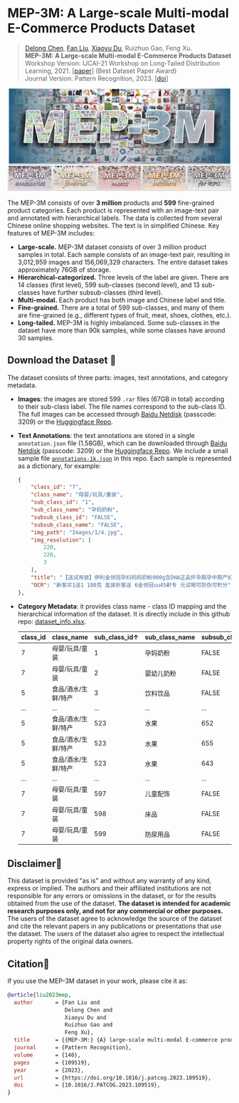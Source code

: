 # MEP-3M: A Large-scale Multi-modal E-Commerce Products Dataset

> [Delong Chen](https://chendelong.world/), [Fan Liu](https://multimodality.group/), [Xiaoyu Du](https://bio.duxy.cc/), Ruizhuo Gao, Feng Xu.
> <br>
> **MEP-3M: A Large-scale Multi-modal E-Commerce Products Dataset**
> <br>
> Workshop Version: IJCAI-21 Workshop on Long-Tailed Distribution Learning, 2021. [[paper](https://www.researchgate.net/publication/353946545_MEP-3M_A_Large-scale_Multi-modal_E-Commerce_Products_Dataset)] (Best Dataset Paper Award)
> <br>
> Journal Version: Pattern Recognition, 2023. [[doi](https://doi.org/10.1016/j.patcog.2023.109519)]

![graphical abstract](assets/mep-3m.jpg)

The MEP-3M consists of over **3 million** products and **599** fine-grained product categories. Each product is represented with an image-text pair and annotated with hierarchical labels. The data is collected from several Chinese online shopping websites. The text is in simplified Chinese. Key features of MEP-3M includes:

- **Large-scale.** MEP-3M dataset consists of over 3 million product samples in total. Each sample consists of an image-text pair, resulting in 3,012,959 images and 156,069,329 characters. The entire dataset takes approximately 76GB of storage.  
- **Hierarchical-categorized.** Three levels of the label are given. There are 14 classes (first level), 599 sub-classes (second level), and 13 sub-classes have further subsub-classes (third level).
- **Multi-modal.** Each product has both image and Chinese label and title. 
- **Fine-grained.** There are a total of 599 sub-classes, and many of them are fine-grained (e.g., different types of fruit, meat, shoes, clothes, etc.).
- **Long-tailed.** MEP-3M is highly imbalanced. Some sub-classes in the dataset have more than 90k samples, while some classes have around 30 samples. 

## Download the Dataset 📂

The dataset consists of three parts: images, text annotations, and category metadata.

- **Images**: the images are stored 599 `.rar` files (67GB in total) according to their sub-class label. The file names correspond to the sub-class ID. The full images can be accessed through [Baidu Netdisk](https://pan.baidu.com/s/1LrH9a67yi_-hFFVEGjTAlw?pwd=3209) (passcode: 3209) or the [Huggingface Repo](https://huggingface.co/datasets/chendelong/MEP-3M).

- **Text Annotations**: the text annotations are stored in a single `annotation.json` file (1.58GB), which can be downloaded through [Baidu Netdisk](https://pan.baidu.com/s/1NncYjzZ0JL_W4-kawTGd_g?pwd=3209 ) (passcode: 3209) or the [Huggingface Repo](https://huggingface.co/datasets/chendelong/MEP-3M). We include a small sample file [`annotations-1k.json`](./annotations-1k.json) in this repo. Each sample is represented as a dictionary, for example:

    ```json
    {
        "class_id": "7",
        "class_name": "母婴/玩具/童装",
        "sub_class_id": "1",
        "sub_class_name": "孕妈奶粉",
        "subsub_class_id": "FALSE",
        "subsub_class_name": "FALSE",
        "img_path": "Images/1/4.jpg",
        "img_resolution": [
            220,
            220,
            3
        ],
        "title": "【送试用装】伊利金领冠孕妇妈妈奶粉900g含DHA正品怀孕期孕中期产妇妈妈奶粉",
        "OCR": "新客买1送1 180克 盒装祈客送 6金领冠uu45鼾专 元试喝可防伪可积分"
    },
    ```

- **Category Metadata**: it provides class name - class ID mapping and the hierarchical information of the dataset. It is directly include in this github repo: [dataset_info.xlsx](./dataset_info.xlsx).

    | class_id | class_name          | sub_class_id↑ | sub_class_name | subsub_class_id | subsub_class_name |
    | -------- | ------------------- | ------------- | -------------- | --------------- | ----------------- |
    | 7        | 母婴/玩具/童装      | 1             | 孕妈奶粉       | FALSE           | FALSE             |
    | 7        | 母婴/玩具/童装      | 2             | 婴幼儿奶粉     | FALSE           | FALSE             |
    | 5        | 食品/酒水/生鲜/特产 | 3             | 饮料饮品       | FALSE           | FALSE             |
    | ...      | ...                 | ...           | ...            | ...             | ...               |
    | 5        | 食品/酒水/生鲜/特产 | 523           | 水果           | 652             | 菠萝/凤梨         |
    | 5        | 食品/酒水/生鲜/特产 | 523           | 水果           | 655             | 草莓              |
    | 5        | 食品/酒水/生鲜/特产 | 523           | 水果           | 643             | 车厘子/樱桃       |
    | ...      | ...                 | ...           | ...            | ...             | ...               |
    | 7        | 母婴/玩具/童装      | 597           | 儿童配饰       | FALSE           | FALSE             |
    | 7        | 母婴/玩具/童装      | 598           | 床品           | FALSE           | FALSE             |
    | 7        | 母婴/玩具/童装      | 599           | 防尿用品       | FALSE           | FALSE             |

## Disclaimer🚨

This dataset is provided "as is" and without any warranty of any kind, express or implied. The authors and their affiliated institutions are not responsible for any errors or omissions in the dataset, or for the results obtained from the use of the dataset. **The dataset is intended for academic research purposes only, and not for any commercial or other purposes.** The users of the dataset agree to acknowledge the source of the dataset and cite the relevant papers in any publications or presentations that use the dataset. The users of the dataset also agree to respect the intellectual property rights of the original data owners.


## Citation🎈

If you use the MEP-3M dataset in your work, please cite it as:

```bibtex
@article{liu2023mep,
  author       = {Fan Liu and
                  Delong Chen and
                  Xiaoyu Du and
                  Ruizhuo Gao and
                  Feng Xu},
  title        = {{MEP-3M:} {A} large-scale multi-modal E-commerce product dataset},
  journal      = {Pattern Recognition},
  volume       = {140},
  pages        = {109519},
  year         = {2023},
  url          = {https://doi.org/10.1016/j.patcog.2023.109519},
  doi          = {10.1016/J.PATCOG.2023.109519},
}
```
